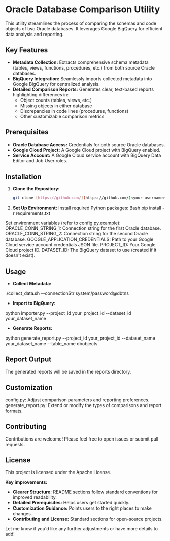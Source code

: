 # Oracle Database Comparison Utility

This utility streamlines the process of comparing the schemas and code objects of two Oracle databases. It leverages Google BigQuery for efficient data analysis and reporting.

## Key Features

* **Metadata Collection:**  Extracts comprehensive schema metadata (tables, views, functions, procedures, etc.) from both source Oracle databases.
* **BigQuery Integration:** Seamlessly imports collected metadata into Google BigQuery for centralized analysis.
* **Detailed Comparison Reports:** Generates clear, text-based reports highlighting differences in:
    * Object counts (tables, views, etc.)
    * Missing objects in either database
    * Discrepancies in code lines (procedures, functions)
    * Other customizable comparison metrics

## Prerequisites

* **Oracle Database Access:** Credentials for both source Oracle databases.
* **Google Cloud Project:**  A Google Cloud project with BigQuery enabled.
* **Service Account:** A Google Cloud service account with BigQuery Data Editor and Job User roles.

## Installation

1. **Clone the Repository:**
   ```bash
   git clone [https://github.com/](https://github.com/)<your-username>/<your-repository>.git

2. **Set Up Environment:**
Install required Python packages:
Bash
pip install -r requirements.txt

Set environment variables (refer to config.py.example):
ORACLE_CONN_STRING_1: Connection string for the first Oracle database.
ORACLE_CONN_STRING_2: Connection string for the second Oracle database.
GOOGLE_APPLICATION_CREDENTIALS: Path to your Google Cloud service account credentials JSON file.
PROJECT_ID: Your Google Cloud project ID.
DATASET_ID: The BigQuery dataset to use (created if it doesn't exist).

## Usage
* **Collect Metadata:**

./collect_data.sh --connectionStr system/password@dbtns

* **Import to BigQuery:**

python importer.py --project_id your_project_id --dataset_id your_dataset_name 

* **Generate Reports:**

python generate_report.py --project_id your_project_id --dataset_name your_dataset_name --table_name dbobjects

## Report Output
The generated reports will be saved in the reports directory.

## Customization
config.py: Adjust comparison parameters and reporting preferences.
generate_report.py: Extend or modify the types of comparisons and report formats.

## Contributing
Contributions are welcome! Please feel free to open issues or submit pull requests.

## License
This project is licensed under the Apache License.


**Key improvements:**

* **Clearer Structure:**  README sections follow standard conventions for improved readability.
* **Detailed Prerequisites:** Helps users get started quickly.
* **Customization Guidance:** Points users to the right places to make changes.
* **Contributing and License:** Standard sections for open-source projects.

Let me know if you'd like any further adjustments or have more details to add! 

